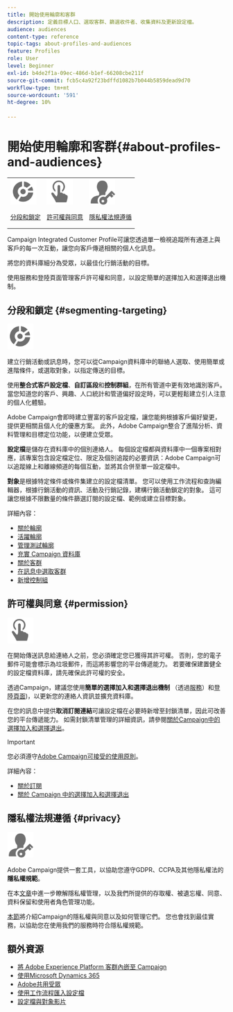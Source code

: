 ```yaml
---
title: 開始使用輪廓和客群
description: 定義目標人口、選取客群、篩選收件者、收集資料及更新設定檔。
audience: audiences
content-type: reference
topic-tags: about-profiles-and-audiences
feature: Profiles
role: User
level: Beginner
exl-id: b4de2f1a-09ec-486d-b1ef-66208cbe211f
source-git-commit: fcb5c4a92f23bdffd1082b7b044b5859dead9d70
workflow-type: tm+mt
source-wordcount: '591'
ht-degree: 10%

---
```


# 開始使用輪廓和客群{#about-profiles-and-audiences}

<table>
<tr>
<td><img src="assets/do-not-localize/icon_segment.svg" width="60px"><p><a href="#segmenting-targeting">分段和鎖定</a></p></td>
<td><img src="assets/do-not-localize/icon_permission.svg" width="60px"><p><a href="#permission">許可權與同意</a></p></td>
<td><img src="assets/do-not-localize/icon_privacy.svg" width="60px"><p><a href="#privacy">隱私權法規遵循</a></p></td></tr>
</table>

Campaign Integrated Customer Profile可讓您透過單一檢視追蹤所有通道上與客戶的每一次互動，讓您向客戶傳遞相關的個人化訊息。

將您的資料庫細分為受眾，以最佳化行銷活動的目標。

使用服務和登陸頁面管理客戶許可權和同意，以設定簡單的選擇加入和選擇退出機制。

## 分段和鎖定 {#segmenting-targeting}

<img src="assets/do-not-localize/icon_segment.svg" width="60px">

建立行銷活動或訊息時，您可以從Campaign資料庫中的聯絡人選取、使用簡單或進階條件，或選取對象，以指定傳送的目標。

使用&#x200B;**整合式客戶設定檔**、**自訂區段**&#x200B;和&#x200B;**控制群組**，在所有管道中更有效地識別客戶。 當您知道您的客戶、興趣、人口統計和管道偏好設定時，可以更輕鬆建立引人注意的個人化體驗。

Adobe Campaign會即時建立豐富的客戶設定檔，讓您能夠根據客戶偏好變更，提供更相關且個人化的優惠方案。 此外，Adobe Campaign整合了進階分析、資料管理和目標定位功能，以便建立受眾。

**設定檔**&#x200B;是儲存在資料庫中的個別連絡人。 每個設定檔都與資料庫中一個專案相對應，該專案包含設定檔定位、限定及個別追蹤的必要資訊：Adobe Campaign可以追蹤線上和離線頻道的每個互動，並將其合併至單一設定檔中。

**對象**&#x200B;是根據特定條件或條件集建立的設定檔清單。 您可以使用工作流程和查詢編輯器，根據行銷活動的資訊、活動及行銷記錄，建構行銷活動鎖定的對象。 這可讓您根據不限數量的條件篩選訂閱的設定檔、範例或建立目標對象。

詳細內容：

* [關於輪廓](../../audiences/using/about-profiles.md)
* [活躍輪廓](../../audiences/using/active-profiles.md)
* [管理測試輪廓](../../audiences/using/managing-test-profiles.md)
* [充實 Campaign 資料庫](../../audiences/using/enriching-campaign-database.md)
* [關於客群](../../audiences/using/about-audiences.md)
* [在訊息中選取客群](../../audiences/using/selecting-an-audience-in-a-message.md)
* [新增控制組](../../sending/using/control-group.md)

## 許可權與同意 {#permission}

<img src="assets/do-not-localize/icon_permission.svg"  width="60px">

在開始傳送訊息給連絡人之前，您必須確定您已獲得其許可權。 否則，您的電子郵件可能會標示為垃圾郵件，而這將影響您的平台傳遞能力。 若要確保建置健全的設定檔資料庫，請先確保此許可權的安全。

透過Campaign，建議您使用&#x200B;**簡單的選擇加入和選擇退出機制** （透過[服務](../../audiences/using/creating-a-service.md)）和[登陸頁面](../../channels/using/getting-started-with-landing-pages.md))，以更新您的連絡人資訊並擴充資料庫。

在您的訊息中提供&#x200B;**取消訂閱連結**&#x200B;可讓設定檔在必要時新增至封鎖清單，因此可改善您的平台傳遞能力。 如需封鎖清單管理的詳細資訊，請參閱[關於Campaign中的選擇加入和選擇退出](../../audiences/using/about-opt-in-and-opt-out-in-campaign.md)。

>[!IMPORTANT]
>
>您必須遵守[Adobe Campaign可接受的使用原則](https://www.adobe.com/legal/terms/aup.html)。

詳細內容：

* [關於訂閱](../../audiences/using/about-subscriptions.md)
* [關於 Campaign 中的選擇加入和選擇退出](../../audiences/using/about-opt-in-and-opt-out-in-campaign.md)

## 隱私權法規遵循 {#privacy}

<img src="assets/do-not-localize/icon_privacy.svg" width="60px">

Adobe Campaign提供一套工具，以協助您遵守GDPR、CCPA及其他隱私權法的&#x200B;**隱私權規範**。

在本[文章](https://helpx.adobe.com/tw/campaign/kb/campaign-privacy.html)中進一步瞭解隱私權管理，以及我們所提供的存取權、被遺忘權、同意、資料保留和使用者角色管理功能。

[本節](../../start/using/privacy.md)將介紹Campaign的隱私權與同意以及如何管理它們。 您也會找到最佳實務，以協助您在使用我們的服務時符合隱私權規範。

## 額外資源

* [將 Adobe Experience Platform 客群內嵌至 Campaign](../../integrating/using/ingest-aep-data.md)
* [使用Microsoft Dynamics 365](../../integrating/using/d365-acs-get-started.md)
* [Adobe共用受眾](../../integrating/using/sharing-audiences-with-audience-manager-or-people-core-service.md)
* [使用工作流程匯入設定檔](../../automating/using/creating-import-workflow-templates.md)
* [設定檔與對象影片](https://experienceleague.adobe.com/docs/campaign-standard-learn/tutorials/profiles-and-audiences/creating-profiles-and-audiences.html?lang=zh-Hant)
